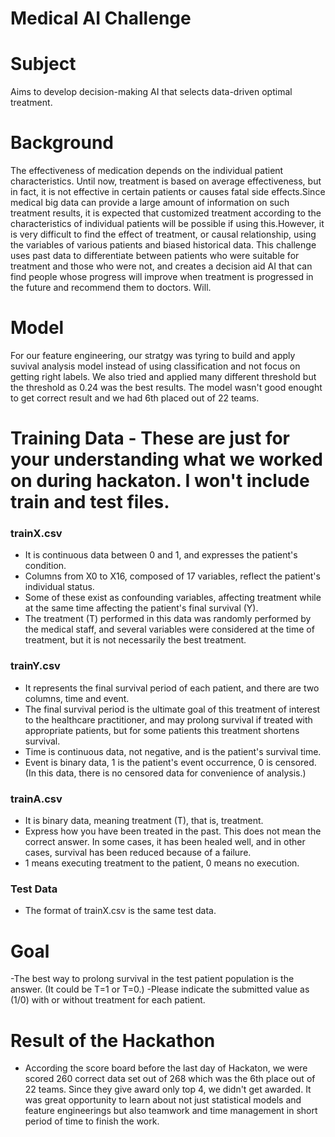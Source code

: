 # Medical AI Challenge

# Subject
Aims to develop decision-making AI that selects data-driven optimal treatment.

# Background
The effectiveness of medication depends on the individual patient characteristics. Until now, treatment is based on average effectiveness, but in fact, it is not effective in certain patients or causes fatal side effects.Since medical big data can provide a large amount of information on such treatment results, it is expected that customized treatment according to the characteristics of individual patients will be possible if using this.However, it is very difficult to find the effect of treatment, or causal relationship, using the variables of various patients and biased historical data. This challenge uses past data to differentiate between patients who were suitable for treatment and those who were not, and creates a decision aid AI that can find people whose progress will improve when treatment is progressed in the future and recommend them to doctors. Will.

# Model 

For our feature engineering, our stratgy was tyring to build and apply suvival analysis model instead of using classification and not focus on getting right labels. We also tried and applied many different threshold but the threshold as 0.24 was the best results. The model wasn't good enought to get correct result and we had 6th placed out of 22 teams.


# Training Data - These are just for your understanding what we worked on during hackaton. I won't include train and test files. 

### trainX.csv
-	It is continuous data between 0 and 1, and expresses the patient's condition.
-	Columns from X0 to X16, composed of 17 variables, reflect the patient's individual status.
-	Some of these exist as confounding variables, affecting treatment while at the same time affecting the patient's final survival (Y).
-	The treatment (T) performed in this data was randomly performed by the medical staff, and several variables were considered at the time of treatment, but it is not necessarily the best treatment.

### trainY.csv
-	It represents the final survival period of each patient, and there are two columns, time and event.
-	The final survival period is the ultimate goal of this treatment of interest to the healthcare practitioner, and may prolong survival if treated with appropriate patients, but for some patients this treatment shortens survival.
-	Time is continuous data, not negative, and is the patient's survival time.
-	Event is binary data, 1 is the patient's event occurrence, 0 is censored. (In this data, there is no censored data for convenience of analysis.)	

### trainA.csv
-	It is binary data, meaning treatment (T), that is, treatment.
-	Express how you have been treated in the past. This does not mean the correct answer. In some cases, it has been healed well, and in other cases, survival has been reduced because of a failure.
-	1 means executing treatment to the patient, 0 means no execution.

### Test Data
-	The format of trainX.csv is the same test data.

# Goal
-The best way to prolong survival in the test patient population is the answer. (It could be T=1 or T=0.)
-Please indicate the submitted value as (1/0) with or without treatment for each patient.

# Result of the Hackathon
- According the score board before the last day of Hackaton, we were scored 260 correct data set out of 268 which was the 6th place out of 22 teams. Since they give award only top 4, we didn't get awarded. It was great opportunity to learn about not just statistical models and feature engineerings but also teamwork and time management in short period of time to finish the work.   
